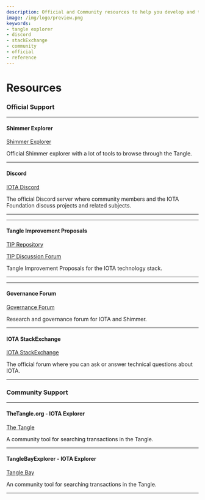 ```yaml
---
description: Official and Community resources to help you develop and troubleshoot your application.
image: /img/logo/preview.png
keywords:
- tangle explorer
- discord
- stackExchange
- community
- official
- reference
---
```

# Resources

### **Official Support** ###

---------------

#### **Shimmer Explorer** ####
[Shimmer Explorer](https://explorer.shimmer.network)

Official Shimmer explorer with a lot of tools to browse through the Tangle.

---

#### **Discord** ####
[IOTA Discord](https://discord.iota.org)

The official Discord server where community members and the IOTA Foundation discuss projects and related subjects.

---

---

#### **Tangle Improvement Proposals** ####
[TIP Repository](https://github.com/iotaledger/tips)

[TIP Discussion Forum](https://github.com/iotaledger/tips/discussions)

Tangle Improvement Proposals for the IOTA technology stack.

---

---

#### **Governance Forum** ####
[Governance Forum](https://govern.iota.org/)

Research and governance forum for IOTA and Shimmer.

---

#### **IOTA StackExchange** ####
[IOTA StackExchange](https://iota.stackexchange.com)

The official forum where you can ask or answer technical questions about IOTA.

---------------

### __Community Support__ ###

---------------
#### TheTangle.org - IOTA Explorer ####
[The Tangle](https://thetangle.org)

A community tool for searching transactions in the Tangle.

---------------

#### TangleBayExplorer - IOTA Explorer ####
[Tangle Bay](https://explorer.tanglebay.com/mainnet)

An community tool for searching transactions in the Tangle.

---------------
